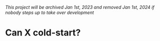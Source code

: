 _This project will be archived Jan 1st, 2023 and removed Jan 1st, 2024 if nobody
 steps up to take over development_

# Can X cold-start?